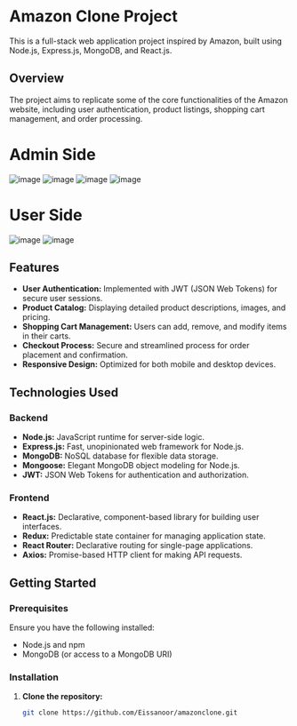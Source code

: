# Amazon Clone Project

This is a full-stack web application project inspired by Amazon, built using Node.js, Express.js, MongoDB, and React.js.

## Overview

The project aims to replicate some of the core functionalities of the Amazon website, including user authentication, product listings, shopping cart management, and order processing.
# Admin Side
![image](https://github.com/Eissanoor/amazonclone/assets/86971746/bf19fe06-62d2-446b-9bbc-1b27c407d28f)
![image](https://github.com/Eissanoor/amazonclone/assets/86971746/81825253-6e53-4e85-a8a3-402bb546388e)
![image](https://github.com/Eissanoor/amazonclone/assets/86971746/4a706965-220b-4057-9e42-9705f9f18871)
![image](https://github.com/Eissanoor/amazonclone/assets/86971746/0173fa91-763f-4812-ab0d-e1d1f1a85634)


# User Side
![image](https://github.com/Eissanoor/amazonclone/assets/86971746/20ed9aad-c638-48c8-bae3-f3b89ec90143)
![image](https://github.com/Eissanoor/amazonclone/assets/86971746/58b8d8a8-fbfa-4ea6-bc03-526d333f4067)

## Features

- **User Authentication:** Implemented with JWT (JSON Web Tokens) for secure user sessions.
- **Product Catalog:** Displaying detailed product descriptions, images, and pricing.
- **Shopping Cart Management:** Users can add, remove, and modify items in their carts.
- **Checkout Process:** Secure and streamlined process for order placement and confirmation.
- **Responsive Design:** Optimized for both mobile and desktop devices.

## Technologies Used

### Backend
- **Node.js:** JavaScript runtime for server-side logic.
- **Express.js:** Fast, unopinionated web framework for Node.js.
- **MongoDB:** NoSQL database for flexible data storage.
- **Mongoose:** Elegant MongoDB object modeling for Node.js.
- **JWT:** JSON Web Tokens for authentication and authorization.

### Frontend
- **React.js:** Declarative, component-based library for building user interfaces.
- **Redux:** Predictable state container for managing application state.
- **React Router:** Declarative routing for single-page applications.
- **Axios:** Promise-based HTTP client for making API requests.

## Getting Started

### Prerequisites

Ensure you have the following installed:
- Node.js and npm
- MongoDB (or access to a MongoDB URI)

### Installation

1. **Clone the repository:**
   ```bash
   git clone https://github.com/Eissanoor/amazonclone.git




